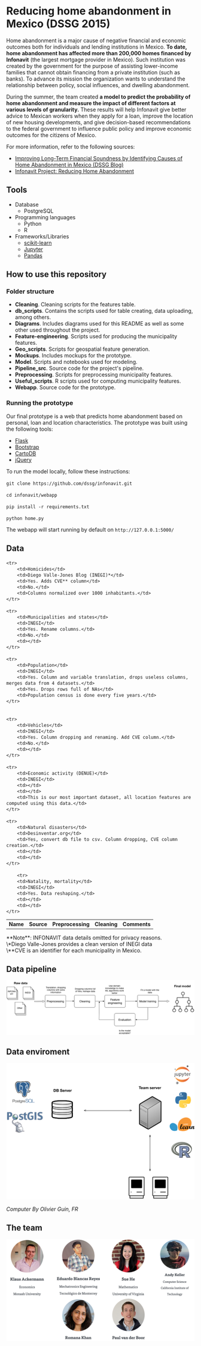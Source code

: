 # Reducing home abandonment in Mexico (DSSG 2015)

Home abandonment is a major cause of negative financial and economic outcomes both for individuals and lending institutions in Mexico. **To date, home abandonment has affected more than 200,000 homes financed by Infonavit** (the largest mortgage provider in Mexico). Such institution was created by the government for the purpose of assisting lower-income families that cannot obtain financing from a private institution (such as banks). To advance its mission the organization wants to understand the relationship between policy, social influences, and dwelling abandonment. 

During the summer, the team created **a model to predict the probability of home abandonment and measure the impact of different factors at various levels of granularity.** These results will help Infonavit give better advice to Mexican workers when they apply for a loan, improve the location of new housing developments, and give decision-based recommendations to the federal government to influence public policy and improve economic outcomes for the citizens of Mexico.

For more information, refer to the following sources:

* [Improving Long-Term Financial Soundness by Identifying Causes of Home Abandonment in Mexico (DSSG Blog)](http://dssg.uchicago.edu/2000/03/02/org-infonavit.html)
* [Infonavit Project: Reducing Home Abandonment](http://dssg.io/2015/08/13/infonavit-abandonment.html)

## Tools

* Database
    * PostgreSQL
* Programming languages
    * Python
    * R
* Frameworks/Libraries
    * [scikit-learn](http://scikit-learn.org/stable/)
    * [Jupyter](https://jupyter.org/)
    * [Pandas](http://pandas.pydata.org/)
    
## How to use this repository

### Folder structure

* **Cleaning**. Cleaning scripts for the features table.
* **db_scripts**. Contains the scripts used for table creating,  data uploading, among others.
* **Diagrams**. Includes diagrams used for this README as well as some other used throughout the project.
* **Feature-engineering**. Scripts used for producing the municipality features.
* **Geo_scripts**. Scripts for geospatial feature generation.
* **Mockups**. Includes mockups for the prototype.
* **Model**. Scripts and notebooks used for modeling.
* **Pipeline_src**. Source code for the project's pipeline.
* **Preprocessing**. Scripts for preprocessing municipality features.
* **Useful_scripts**. R scripts used for computing municipality features.
* **Webapp**. Source code for the prototype.

### Running the prototype

Our final prototype is a web that predicts home abandonment based on personal, loan and location characteristics. The prototype was built using the following tools:

* [Flask](http://flask.pocoo.org/)
* [Bootstrap](http://getbootstrap.com/)
* [CartoDB](https://cartodb.com/)
* [jQuery](https://jquery.com/)

To run the model locally, follow these instructions:

`git clone https://github.com/dssg/infonavit.git`

`cd infonavit/webapp`

`pip install -r requirements.txt`

`python home.py`

The webapp will start running by default on `http://127.0.0.1:5000/`

## Data

<table>
    <th>Name</th>
    <th>Source</th>
    <th>Preprocessing</th>
    <th>Cleaning</th>
    <th>Comments</th>
    

    <tr>
        <td>Homicides</td>
        <td>Diego Valle-Jones Blog (INEGI)*</td>
        <td>Yes. Adds CVE** column</td>
        <td>No.</td>
        <td>Columns normalized over 1000 inhabitants.</td>
    </tr>

    <tr>
        <td>Municipalities and states</td>
        <td>INEGI</td>
        <td>Yes. Rename columns.</td>
        <td>No.</td>
        <td></td>
    </tr>

    <tr>
        <td>Population</td>
        <td>INEGI</td>
        <td>Yes. Column and variable translation, drops useless columns, merges data from 4 datasets.</td>
        <td>Yes. Drops rows full of NAs</td>
        <td>Population census is done every five years.</td>
    </tr>

    
    <tr>
        <td>Vehicles</td>
        <td>INEGI</td>
        <td>Yes. Column dropping and renaming. Add CVE column.</td>
        <td>No.</td>
        <td></td>
    </tr>
    
    <tr>
        <td>Economic activity (DENUE)</td>
        <td>INEGI</td>
        <td></td>
        <td></td>
        <td>This is our most important dataset, all location features are computed using this data.</td>
    </tr>
    
    <tr>
        <td>Natural disasters</td>
        <td>Desinventar.org</td>
        <td>Yes, convert db file to csv. Column dropping, CVE column creation.</td>
        <td></td>
        <td></td>
    </tr>
    
        <tr>
        <td>Natality, mortality</td>
        <td>INEGI</td>
        <td>Yes. Data reshaping.</td>
        <td></td>
        <td></td>
    </tr>


</table>
**Note**: INFONAVIT data details omitted for privacy reasons. <br>
\*Diego Valle-Jones provides a clean version of INEGI data <br>
\**CVE is an identifier for each municipality in Mexico.

## Data pipeline

<img src="diagrams/data_pipeline.png"></img>

## Data enviroment

<img src="diagrams/data_enviroment.png"></img>

*Computer By Olivier Guin, FR*

## The team

<img src="diagrams/team.png"></img>
